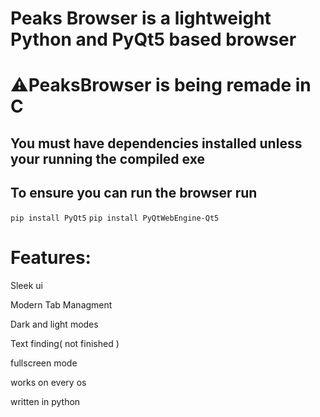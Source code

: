 <h1>Peaks Browser is a lightweight Python and PyQt5 based browser</h1>


<h1>⚠️PeaksBrowser is being remade in C</h1>

<h2>You must have dependencies installed unless your running the compiled exe</h2>


<h2>To ensure you can run the browser run</h2>

`pip install PyQt5`
`pip install PyQtWebEngine-Qt5`

<h1>Features:</h1>

Sleek ui

Modern Tab Managment

Dark and light modes

Text finding( not finished )

fullscreen mode

works on every os

written in python
